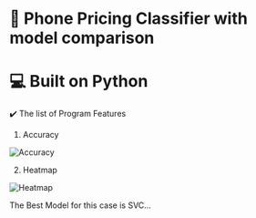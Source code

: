 # 📛 Phone Pricing Classifier with model comparison
# 💻 Built on Python 

✔️ The list of Program Features
1. Accuracy

![Accuracy](/assets/accuracy.png)

2. Heatmap

![Heatmap](/assets/heatmap.png)

The Best Model for this case is SVC...
